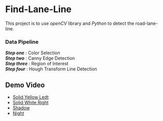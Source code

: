 # Find-Lane-Line
This project is to use *openCV* library and *Python* to detect the road-lane-line.  
### Data Pipeline
***Step one*** : Color Selection  
***Step two*** : Canny Edge Detection  
***Step three*** : Region of Interest  
***Step four*** : Hough Transform Line Detection

## Demo Video
- [Solid Yellow Ledt](https://www.youtube.com/watch?v=KdAX7bYtFFQ)
- [Solid White Right](https://www.youtube.com/watch?v=GYZOCx65_gU)
- [Shadow](https://www.youtube.com/watch?v=l7_qkXbJgvM)
- [Night](https://www.youtube.com/watch?v=AsauycclDS4)
